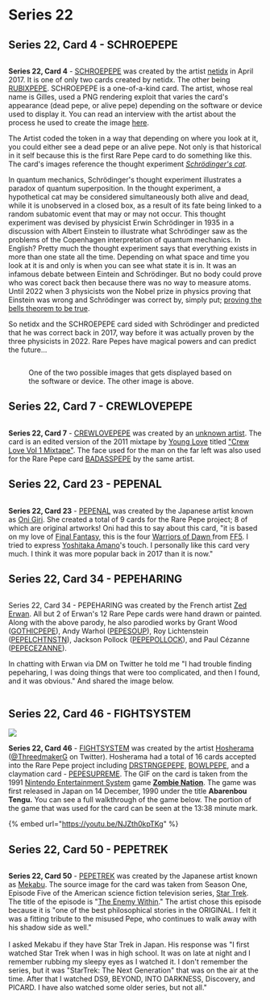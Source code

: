 # Series 22

## Series 22, Card 4 - SCHROEPEPE

<figure><img src="../../../.gitbook/assets/S22 C04 - SCHROEPEPE card and source.jpg" alt=""><figcaption></figcaption></figure>

**Series 22, Card 4** - [SCHROEPEPE](https://pepe.wtf/asset/SCHROEPEPE) was created by the artist [netidx](https://pepe.wtf/artists/netidx) in April 2017. It is one of only two cards created by netidx. The other being [RUBIXPEPE](https://pepe.wtf/asset/RUBIXPEPE). SCHROEPEPE is a one-of-a-kind card. The artist, whose real name is Gilles, used a PNG rendering exploit that varies the card's appearance (dead pepe, or alive pepe) depending on the software or device used to display it. You can read an interview with the artist about the process he used to create the image [here](https://www.redlion.news/article/rarepepes-the-origin-story).&#x20;

The Artist coded the token in a way that depending on where you look at it, you could either see a dead pepe or an alive pepe. Not only is that historical in it self because this is the first Rare Pepe card to do something like this. The card's images reference the thought experiment [_Schrödinger's cat_](https://en.wikipedia.org/wiki/Schr%C3%B6dinger's\_cat)_._

In quantum mechanics, Schrödinger's thought experiment illustrates a paradox of quantum superposition. In the thought experiment, a hypothetical cat may be considered simultaneously both alive and dead, while it is unobserved in a closed box, as a result of its fate being linked to a random subatomic event that may or may not occur. This thought experiment was devised by physicist Erwin Schrödinger in 1935 in a discussion with Albert Einstein to illustrate what Schrödinger saw as the problems of the Copenhagen interpretation of quantum mechanics. In English? Pretty much the thought experiment says that everything exists in more than one state all the time. Depending on what space and time you look at it is and only is when you can see what state it is in. It was an infamous debate between Eintein and Schrödinger. But no body could prove who was corect back then because there was no way to measure atoms. Until 2022 when 3 physicists won the Nobel prize in physics proving that Einstein was wrong and Schrödinger was correct by, simply put; [proving the bells theorem to be true](https://www.quantamagazine.org/pioneering-quantum-physicists-win-nobel-prize-in-physics-20221004/?gclid=Cj0KCQjw3a2iBhCFARIsAD4jQB2aGGqRefgivDnma-SNAXSLszuxPp8qQoCGNINv8DYXdqvz-FBWKcYaAlrQEALw\_wcB).

So netidx and the SCHROEPEPE card sided with Schrödinger and predicted that he was correct back in 2017, way before it was actually proven by the three physicists in 2022. Rare Pepes have magical powers and can predict the future...

<figure><img src="../../../.gitbook/assets/SCHROEPEPE.png" alt=""><figcaption><p>One of the two possible images that gets displayed based on the software or device. The other image is above.</p></figcaption></figure>

## Series 22, Card 7 - CREWLOVEPEPE

<figure><img src="../../../.gitbook/assets/S22 C07 - CREWLOVEPEPE copy.jpg" alt=""><figcaption></figcaption></figure>

**Series 22, Card 7** - [CREWLOVEPEPE](https://pepe.wtf/asset/CREWLOVEPEPE) was created by an [unknown artist](https://pepe.wtf/artists/1Lmy7WxetaSMrCodyczDgjb6ELeJu78KiC).  The card is an edited version of the 2011 mixtape by [Young Love](https://en.wikipedia.org/wiki/Young\_Money\_Entertainment) titled ["Crew Love Vol 1 Mixtape"](https://mixtapewire.com/2011/08/young-money-crew-love-vol-1-mixtape/). The face used for the man on the far left was also used for the Rare Pepe card [BADASSPEPE](https://pepe.wtf/asset/BADASSPEPE) by the same artist.&#x20;

## Series 22, Card 23 - PEPENAL

<figure><img src="../../../.gitbook/assets/S22 C23 - PEPENAL card and source.png" alt=""><figcaption></figcaption></figure>

**Series 22, Card 23** - [PEPENAL](https://pepe.wtf/asset/PEPENAL) was created by the Japanese artist known as [Oni Giri](https://pepe.wtf/artists/Oni-Giri). She created a total of 9 cards for the Rare Pepe project; 8 of which are original artworks! Oni had this to say about this card, "it is based on my love of [Final Fantasy](https://en.wikipedia.org/wiki/Final\_Fantasy\_\(video\_game\)), this is the four [Warriors of Dawn ](https://finalfantasy.fandom.com/wiki/Warriors\_of\_Dawn)from [FF5](https://finalfantasy.fandom.com/wiki/Final\_Fantasy\_V). I tried to express [Yoshitaka Amano](https://www.yoshitakaamano.com/about)'s touch. I personally like this card very much. I think it was more popular back in 2017 than it is now."

## Series 22, Card 34 - PEPEHARING

<figure><img src="../../../.gitbook/assets/S22 C34 - PEPEHARING source and card.jpg" alt=""><figcaption></figcaption></figure>

Series 22, Card 34 - PEPEHARING was created by the French artist [Zed Erwan](https://pepe.wtf/artists/Zed-Erwan). All but 2 of Erwan's 12 Rare Pepe cards were hand drawn or painted. Along with the above parody, he also parodied works by Grant Wood ([GOTHICPEPE](https://pepe.wtf/asset/GOTHICPEPE)), Andy Warhol ([PEPESOUP](https://pepe.wtf/asset/PEPESOUP)), Roy Lichtenstein ([PEPELCHTNSTN](https://pepe.wtf/asset/PEPELCHTNSTN)), Jackson Pollock ([PEPEPOLLOCK](https://pepe.wtf/asset/PEPEPOLLOCK)), and Paul Cézanne ([PEPECEZANNE](https://pepe.wtf/asset/PEPECEZANNE)).&#x20;

In chatting with Erwan via DM on Twitter he told me "I had trouble finding pepeharing, I was doing things that were too complicated, and then I found, and it was obvious." And shared the image below.

<figure><img src="../../../.gitbook/assets/1xODWeuz copy.jpg" alt=""><figcaption></figcaption></figure>

## Series 22, Card 46 - FIGHTSYSTEM

![](<../../../.gitbook/assets/S22 C46 - FIGHTSYSTEM source and card.jpg>)

**Series 22, Card 46** - [FIGHTSYSTEM](https://pepe.wtf/asset/FIGHTSYSTEM) was created by the artist [Hosherama](https://pepe.wtf/artists/Hosherama) ([@ThreedmakerG](https://twitter.com/ThreedmakerG) on Twitter). Hosherama had a total of 16 cards accepted into the Rare Pepe project including [DRSTRNGEPEPE](https://pepe.wtf/asset/DRSTRNGEPEPE), [BOWLPEPE](https://pepe.wtf/asset/BOWLPEPE), and a claymation card - [PEPESUPREME](https://pepe.wtf/asset/PEPESUPREME). The GIF on the card is taken from the 1991 [Nintendo Entertainment System](https://en.wikipedia.org/wiki/Nintendo\_Entertainment\_System) game [**Zombie Nation**](https://en.wikipedia.org/wiki/Zombie\_Nation\_\(video\_game\)). The game was first released in Japan on 14 December, 1990 under the title **Abarenbou Tengu.** You can see a full walkthrough of the game below. The portion of the game that was used for the card can be seen at the 13:38 minute mark.

{% embed url="https://youtu.be/NJZth0kpTKg" %}

## Series 22, Card 50 - PEPETREK

<figure><img src="../../../.gitbook/assets/S22 C50 - PEPETREK card and source.png" alt=""><figcaption></figcaption></figure>

**Series 22, Card 50** - [PEPETREK](https://pepe.wtf/asset/PEPETREK) was created by the Japanese artist known as [Mekabu](https://pepe.wtf/artists/Mekabu). The source image for the card was taken from Season One, Episode Five of the American science fiction television series, [Star Trek](https://en.wikipedia.org/wiki/Star\_Trek:\_The\_Original\_Series). The title of the episode is "[The Enemy Within](https://en.wikipedia.org/wiki/The\_Enemy\_Within\_\(Star\_Trek:\_The\_Original\_Series\))." The artist chose this episode because it is "one of the best philosophical stories in the ORIGINAL. I felt it was a fitting tribute to the misused Pepe, who continues to walk away with his shadow side as well."\
\
I asked Mekabu if they have Star Trek in Japan. His response was "I first watched Star Trek when I was in high school. It was on late at night and I remember rubbing my sleepy eyes as I watched it. I don't remember the series, but it was "StarTrek: The Next Generation" that was on the air at the time. After that I watched DS9, BEYOND, INTO DARKNESS, Discovery, and PICARD. I have also watched some older series, but not all."


